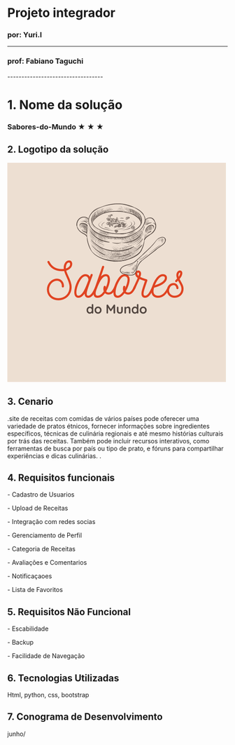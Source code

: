 # Projeto integrador
### por: Yuri.l
-----------------
<h3>prof: Fabiano Taguchi</h3>
----------------------------------
 <h1>1. Nome da solução</h1> 
 <h3>Sabores-do-Mundo &#9733; &#9733; &#9733;</h3>
<h2>2. Logotipo da solução</h2>
   <img src="https://github.com/YURI5L/Sabores-do-Mundo/blob/main/Logotipo%20delicado%20marrom%20e%20laranja%20para%20restaurante%20e%20marmitaria.png?raw=true">

 <h2>3. Cenario</h2>
<p>.site de receitas com comidas de vários países pode oferecer uma variedade de pratos étnicos, fornecer informações sobre ingredientes específicos, técnicas de culinária regionais e até mesmo histórias culturais por trás das receitas. Também pode incluir recursos interativos, como ferramentas de busca por país ou tipo de prato, e fóruns para compartilhar experiências e dicas culinárias.   .</p>   
      
<h2>4. Requisitos funcionais</h2>
 <p>- Cadastro de Usuarios</p>
 <p>- Upload de Receitas</p>
 <p>- Integração com redes socias</p>
 <p>- Gerenciamento de Perfil</p>
 <p>- Categoria de Receitas</p>
 <p>- Avaliações e Comentarios</p>
 <p>- Notificaçaoes</p>
 <p>- Lista de Favoritos</p>

 <h2>5. Requisitos Não Funcional</h2>
 <p>- Escabilidade</p>
 <p>- Backup</p>
 <p>- Facilidade de Navegação</p>

 <h2>6. Tecnologias Utilizadas</h2>
 <p>Html, python, css, bootstrap</p>

 <h2>7. Conograma de Desenvolvimento</h2>
 <p>junho/</p>



